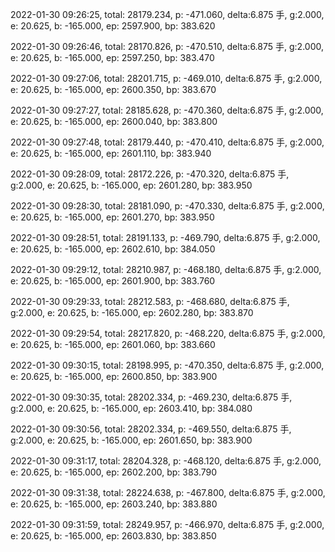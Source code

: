 2022-01-30 09:26:25, total: 28179.234, p: -471.060, delta:6.875 手, g:2.000, e: 20.625, b: -165.000, ep: 2597.900, bp: 383.620

2022-01-30 09:26:46, total: 28170.826, p: -470.510, delta:6.875 手, g:2.000, e: 20.625, b: -165.000, ep: 2597.250, bp: 383.470

2022-01-30 09:27:06, total: 28201.715, p: -469.010, delta:6.875 手, g:2.000, e: 20.625, b: -165.000, ep: 2600.350, bp: 383.670

2022-01-30 09:27:27, total: 28185.628, p: -470.360, delta:6.875 手, g:2.000, e: 20.625, b: -165.000, ep: 2600.040, bp: 383.800

2022-01-30 09:27:48, total: 28179.440, p: -470.410, delta:6.875 手, g:2.000, e: 20.625, b: -165.000, ep: 2601.110, bp: 383.940

2022-01-30 09:28:09, total: 28172.226, p: -470.320, delta:6.875 手, g:2.000, e: 20.625, b: -165.000, ep: 2601.280, bp: 383.950

2022-01-30 09:28:30, total: 28181.090, p: -470.330, delta:6.875 手, g:2.000, e: 20.625, b: -165.000, ep: 2601.270, bp: 383.950

2022-01-30 09:28:51, total: 28191.133, p: -469.790, delta:6.875 手, g:2.000, e: 20.625, b: -165.000, ep: 2602.610, bp: 384.050

2022-01-30 09:29:12, total: 28210.987, p: -468.180, delta:6.875 手, g:2.000, e: 20.625, b: -165.000, ep: 2601.900, bp: 383.760

2022-01-30 09:29:33, total: 28212.583, p: -468.680, delta:6.875 手, g:2.000, e: 20.625, b: -165.000, ep: 2602.280, bp: 383.870

2022-01-30 09:29:54, total: 28217.820, p: -468.220, delta:6.875 手, g:2.000, e: 20.625, b: -165.000, ep: 2601.060, bp: 383.660

2022-01-30 09:30:15, total: 28198.995, p: -470.350, delta:6.875 手, g:2.000, e: 20.625, b: -165.000, ep: 2600.850, bp: 383.900

2022-01-30 09:30:35, total: 28202.334, p: -469.230, delta:6.875 手, g:2.000, e: 20.625, b: -165.000, ep: 2603.410, bp: 384.080

2022-01-30 09:30:56, total: 28202.334, p: -469.550, delta:6.875 手, g:2.000, e: 20.625, b: -165.000, ep: 2601.650, bp: 383.900

2022-01-30 09:31:17, total: 28204.328, p: -468.120, delta:6.875 手, g:2.000, e: 20.625, b: -165.000, ep: 2602.200, bp: 383.790

2022-01-30 09:31:38, total: 28224.638, p: -467.800, delta:6.875 手, g:2.000, e: 20.625, b: -165.000, ep: 2603.240, bp: 383.880

2022-01-30 09:31:59, total: 28249.957, p: -466.970, delta:6.875 手, g:2.000, e: 20.625, b: -165.000, ep: 2603.830, bp: 383.850
